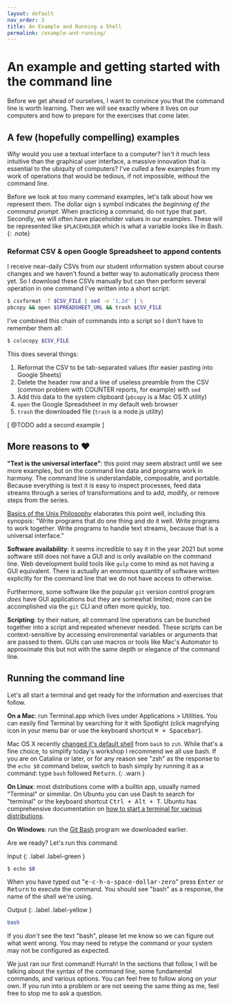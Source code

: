 ```yaml
---
layout: default
nav_order: 3
title: An Example and Running a Shell
permalink: /example-and-running/
---
```


# An example and getting started with the command line

Before we get ahead of ourselves, I want to convince you that the command line is worth learning. Then we will see exactly where it lives on our computers and how to prepare for the exercises that come later.

## A few (hopefully compelling) examples

_Why_ would you use a textual interface to a computer? Isn't it much less intuitive than the graphical user interface, a massive innovation that is essential to the ubiquity of computers? I've culled a few examples from my work of operations that would be tedious, if not impossible, without the command line.

Before we look at too many command examples, let's talk about how we represent them. The dollar sign `$` symbol indicates _the beginning of the command prompt_. When practicing a command, do not type that part. Secondly, we will often have placeholder values in our examples. These will be represented like `$PLACEHOLDER` which is what a variable looks like in Bash.
{: .note}

### Reformat CSV & open Google Spreadsheet to append contents

I receive near-daily CSVs from our student information system about course
changes and we haven't found a better way to automatically process them yet. So
I download these CSVs manually but can then perform several operation in one
command I've written into a short script:

```sh
$ csvformat -T $CSV_FILE | sed -e '1,2d' | \
pbcopy && open $SPREADSHEET_URL && trash $CSV_FILE
```

I've combined this chain of commands into a script so I don't have to remember them all:

```sh
$ colocopy $CSV_FILE
```

This does several things:

1. Reformat the CSV to be tab-separated values (for easier pasting into Google Sheets)
1. Delete the header row and a line of useless preamble from the CSV (common problem with COUNTER reports, for example) with `sed`
1. Add this data to the system clipboard (`pbcopy` is a Mac OS X utility)
1. `open` the Google Spreadsheet in my default web browser
1. `trash` the downloaded file (`trash` is a node.js utility)

[ @TODO add a second example ]

## More reasons to ❤️

**"Text is the universal interface"**: this point may seem abstract until we see more examples, but on the command line data and programs work in harmony. The command line is understandable, composable, and portable. Because everything is text it is easy to inspect processes, feed data streams through a series of transformations and to add, modify, or remove steps from the series.

[Basics of the Unix Philosophy](https://homepage.cs.uri.edu/~thenry/resources/unix_art/ch01s06.html) elaborates this point well, including this synopsis: "Write programs that do one thing and do it well. Write programs to work together. Write programs to handle text streams, because that is a universal interface."

**Software availability**: it seems incredible to say it in the year 2021 but some software still does not have a GUI and is only available on the command line. Web development build tools like `gulp` come to mind as not having a GUI equivalent. There is actually an enormous quantity of software written explicitly for the command line that we do not have access to otherwise.

Furthermore, some software like the popular `git` version control program _does_ have GUI applications but they are somewhat limited; more can be accomplished via the `git` CLI and often more quickly, too.

**Scripting**: by their nature, all command line operations can be bunched together into a script and repeated whenever needed. These scripts can be context-sensitive by accessing environmental variables or arguments that are passed to them. GUIs can use macros or tools like Mac's Automator to approximate this but not with the same depth or elegance of the command line.

## Running the command line

Let's all start a terminal and get ready for the information and exercises that follow.

**On a Mac**: run Terminal.app which lives under Applications > Utilities. You can easily find Terminal by searching for it with Spotlight (click magnifying icon in your menu bar or use the keyboard shortcut <kbd>⌘ + Spacebar</kbd>).

Mac OS X recently [changed it's default shell](https://support.apple.com/en-us/HT208050) from `bash` to `zsh`. While that's a fine choice, to simplify today's workshop I recommend we all use bash. If you are on Catalina or later, or for any reason see "zsh" as the response to the `echo $0` command below, switch to bash simply by running it as a command: type `bash` followed <kbd>Return</kbd>.
{: .warn }

**On Linux**: most distributions come with a builtin app, usually named "Terminal" or simmilar. On Ubuntu you can use Dash to search for "terminal" or the keyboard shortcut <kbd>Ctrl + Alt + T</kbd>. Ubuntu has comprehensive documentation on [how to start a terminal for various distributions](https://help.ubuntu.com/community/UsingTheTerminal#Starting_a_terminal).

**On Windows**: run the [Git Bash](https://gitforwindows.org) program we downloaded earlier.

Are we ready? Let's run this command.

Input
{: .label .label-green }
```sh
$ echo $0
```

When you have typed out "<kbd>e-c-h-o-space-dollar-zero</kbd>" press <kbd>Enter</kbd> or <kbd>Return</kbd> to execute the command. You should see "bash" as a response, the name of the shell we're using.

Output
{: .label .label-yellow }
```sh
bash
```

If you _don't_ see the text "bash", please let me know so we can figure out what went wrong. You may need to retype the command or your system may not be configured as expected.

We just ran our first command! Hurrah! In the sections that follow, I will be talking about the syntax of the command line, some fundamental commands, and various options. You can feel free to follow along on your own. If you run into a problem or are not seeing the same thing as me, feel free to stop me to ask a question.
